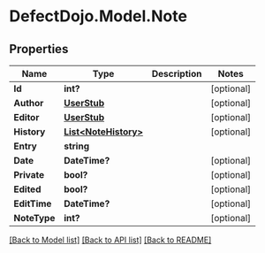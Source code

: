 # DefectDojo.Model.Note
## Properties

Name | Type | Description | Notes
------------ | ------------- | ------------- | -------------
**Id** | **int?** |  | [optional] 
**Author** | [**UserStub**](UserStub.md) |  | [optional] 
**Editor** | [**UserStub**](UserStub.md) |  | [optional] 
**History** | [**List&lt;NoteHistory&gt;**](NoteHistory.md) |  | [optional] 
**Entry** | **string** |  | 
**Date** | **DateTime?** |  | [optional] 
**Private** | **bool?** |  | [optional] 
**Edited** | **bool?** |  | [optional] 
**EditTime** | **DateTime?** |  | [optional] 
**NoteType** | **int?** |  | [optional] 

[[Back to Model list]](../README.md#documentation-for-models) [[Back to API list]](../README.md#documentation-for-api-endpoints) [[Back to README]](../README.md)

